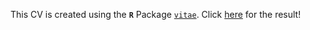 This CV is created using the **`R`** Package [`vitae`](https://github.com/mitchelloharawild/vitae). Click [here](cv.pdf) for the result!
